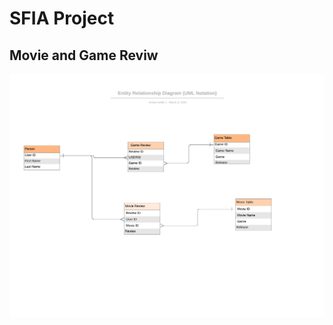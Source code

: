 # SFIA Project
## Movie and Game Reviw


![GitHub Logo](https://github.com/Amran-Lab/QA-SFIA/blob/master/Entity%20Relationship%20Diagram%20(UML%20Notation).jpeg?raw=true)
